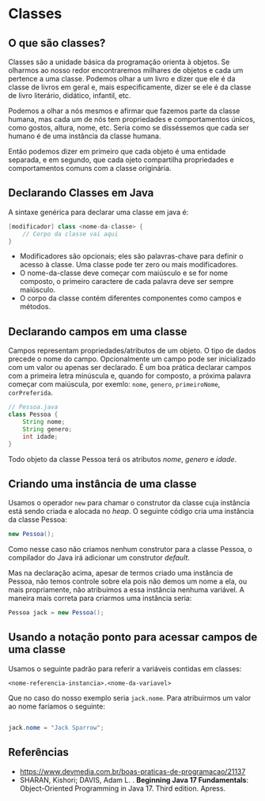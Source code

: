
# Classes

## O que são classes?
Classes são a unidade básica da programação orienta à objetos. Se olharmos ao nosso redor encontraremos milhares de objetos e cada um pertence a uma classe. Podemos olhar a um livro e dizer que ele é da classe de livros em geral e, mais especificamente, dizer se ele é da classe de livro literário, didático, infantil, etc.

Podemos a olhar a nós mesmos e afirmar que fazemos parte da classe humana, mas cada um de nós tem propriedades e comportamentos únicos, como gostos, altura, nome, etc.  Seria como se disséssemos que cada ser humano é de uma instância da classe humana.

Então podemos dizer em primeiro que cada objeto é uma entidade separada, e em segundo, que cada ojeto compartilha propriedades e comportamentos comuns com a classe originária.

## Declarando Classes em Java

A sintaxe genérica para declarar uma classe em java é: 

```java
[modificador] class <nome-da-classe> {
    // Corpo da classe vai aqui
}
```

* Modificadores são opcionais; eles são palavras-chave para definir o acesso à classe. Uma classe pode ter zero ou mais modificadores.
* O nome-da-classe deve começar com maiúsculo e se for nome composto, o primeiro caractere de cada palavra deve ser sempre maiúsculo.
* O corpo da classe contém diferentes componentes como campos e métodos.

## Declarando campos em uma classe

Campos representam propriedades/atributos de um objeto. O tipo de dados precede o nome do campo. Opcionalmente um campo pode ser inicializado com um valor ou apenas ser declarado. É um boa prática declarar campos com a primeira letra minúscula e, quando for composto, a próxima palavra começar com maiúscula, por exemlo: `nome`, `genero`, `primeiroNome`, `corPreferida`.

```java
// Pessoa.java
class Pessoa {
    String nome;
    String genero;
    int idade;
}
```
Todo objeto da classe Pessoa terá os atributos _nome_, _genero_ e _idade_.

## Criando uma instância de uma classe
Usamos o operador `new` para chamar o construtor da classe cuja instância está sendo criada e alocada no _heap_. O seguinte código cria uma instância da classe Pessoa:

```java
new Pessoa();
```

Como nesse caso não criamos nenhum construtor para a classe Pessoa, o compilador do Java irá adicionar um construtor _default_.

Mas na declaração acima, apesar de termos criado uma instância de Pessoa, não temos controle sobre ela pois não demos um nome a ela, ou mais propriamente, não atribuímos a essa instância nenhuma variável. 
A maneira mais correta para criarmos uma instância seria: 

```java
Pessoa jack = new Pessoa();
```

## Usando a notação ponto para acessar campos de uma classe

Usamos o seguinte padrão para referir a variáveis contidas em classes: 

```
<nome-referencia-instancia>.<nome-da-variavel>
```

Que no caso do nosso exemplo seria `jack.nome`. Para atribuirmos um valor ao nome faríamos o seguinte: 

```java

jack.nome = "Jack Sparrow";
```
 
## Referências

* https://www.devmedia.com.br/boas-praticas-de-programacao/21137
* SHARAN, Kishori; DAVIS, Adam L. . **Beginning Java 17 Fundamentals**: Object-Oriented Programming in Java 17. Third edition. Apress.